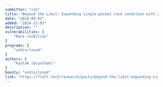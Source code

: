 ```yaml
---
submitter: "c2a"
title: "Beyond the Limit: Expanding single-packet race condition with a first sequence sync for breaking the 65,535 byte limit"
date: "2024-08-02"
added: "2024-11-03"
description: ""
vulnerabilities: [
    "Race condition"
]
programs: [
    "undisclosed"
]
authors: [
    "RyotaK (@ryotkak)"
]
bounty: "undisclosed"
link: "https://flatt.tech/research/posts/beyond-the-limit-expanding-single-packet-race-condition-with-first-sequence-sync/"
---
```




